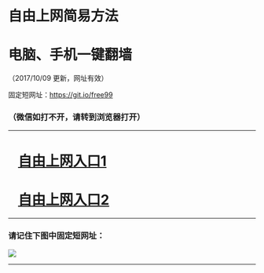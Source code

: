 ﻿# 自由上网简易方法

# 电脑、手机一键翻墙

（2017/10/09 更新，网址有效）

固定短网址：https://git.io/free99

### （微信如打不开，请转到浏览器打开）


***





# &nbsp;&nbsp; <a href="http://ft2974813045.fwq-tz-1001.info/fwqtz01.html?t=10090013729 " target="_blank">自由上网入口1</a>
# &nbsp;&nbsp; <a href="http://ft2249512587.fwq-tz-1002.info/fwqtz02.html?t=100900115268 " target="_blank">自由上网入口2</a>
***

### 请记住下图中固定短网址：

<img src="https://s3-us-west-2.amazonaws.com/fwq-1001/yjfq-20170905okok.png" /> 


***

